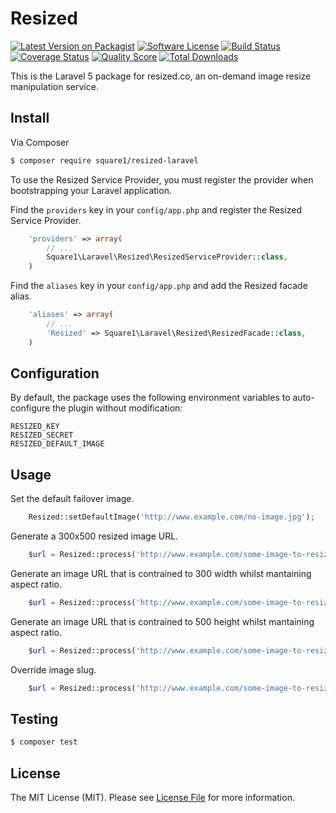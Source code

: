 # Resized

[![Latest Version on Packagist][ico-version]][link-packagist]
[![Software License][ico-license]](LICENSE.md)
[![Build Status][ico-travis]][link-travis]
[![Coverage Status][ico-scrutinizer]][link-scrutinizer]
[![Quality Score][ico-code-quality]][link-code-quality]
[![Total Downloads][ico-downloads]][link-downloads]


This is the Laravel 5 package for resized.co, an on-demand image resize manipulation service.

## Install

Via Composer

``` bash
$ composer require square1/resized-laravel
```

To use the Resized Service Provider, you must register the provider when bootstrapping your Laravel application.

Find the `providers` key in your `config/app.php` and register the Resized Service Provider.

```php
    'providers' => array(
        // ...
        Square1\Laravel\Resized\ResizedServiceProvider::class,
    )
```

Find the `aliases` key in your `config/app.php` and add the Resized facade alias.

```php
    'aliases' => array(
        // ...
        'Resized' => Square1\Laravel\Resized\ResizedFacade::class,
    )
```

## Configuration

By default, the package uses the following environment variables to auto-configure the plugin without modification:

```
RESIZED_KEY
RESIZED_SECRET
RESIZED_DEFAULT_IMAGE
```

## Usage

Set the default failover image.

``` php
	Resized::setDefaultImage('http://www.example.com/no-image.jpg');
```

Generate a 300x500 resized image URL.

``` php
    $url = Resized::process('http://www.example.com/some-image-to-resize.jpg', '300', '500');
```

Generate an image URL that is contrained to 300 width whilst mantaining aspect ratio.

``` php
    $url = Resized::process('http://www.example.com/some-image-to-resize.jpg', '300', '');
```

Generate an image URL that is contrained to 500 height whilst mantaining aspect ratio.

``` php
    $url = Resized::process('http://www.example.com/some-image-to-resize.jpg', '', '500');
```

Override image slug.

``` php
    $url = Resized::process('http://www.example.com/some-image-to-resize.jpg', '300', '500', 'A nice image name');
```

## Testing

``` bash
$ composer test
```

## License

The MIT License (MIT). Please see [License File](LICENSE.md) for more information.

[ico-version]: https://img.shields.io/packagist/v/square1/resized-php-laravel.svg?style=flat-square
[ico-license]: https://img.shields.io/badge/license-MIT-brightgreen.svg?style=flat-square
[ico-travis]: https://img.shields.io/travis/square1/resized-php-laravel/master.svg?style=flat-square
[ico-scrutinizer]: https://img.shields.io/scrutinizer/coverage/g/square1/resized-php-laravel.svg?style=flat-square
[ico-code-quality]: https://img.shields.io/scrutinizer/g/square1/resized-php-laravel.svg?style=flat-square
[ico-downloads]: https://img.shields.io/packagist/dt/square1/resized-php-laravel.svg?style=flat-square

[link-packagist]: https://packagist.org/packages/square1/resized-php-laravel
[link-travis]: https://travis-ci.org/square1/resized-php-laravel
[link-scrutinizer]: https://scrutinizer-ci.com/g/square1/resized-php-laravel/code-structure
[link-code-quality]: https://scrutinizer-ci.com/g/square1/resized-php-laravel
[link-downloads]: https://packagist.org/packages/square1/resized-php-laravel

